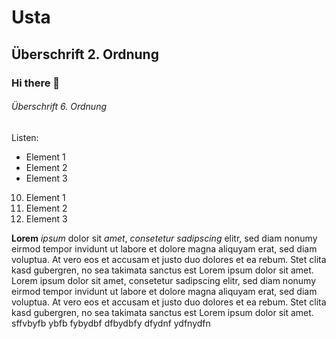# Usta
## Überschrift 2. Ordnung
### Hi there 👋
###### Überschrift 6. Ordnung

Listen:

- Element 1
- Element 2
- Element 3

10. Element 1
11. Element 2
1. Element 3

**Lorem** *ipsum* dolor sit _amet_, _consetetur sadipscing_ elitr, sed diam nonumy eirmod tempor invidunt ut labore et dolore magna aliquyam erat, 
sed diam voluptua. At vero eos et accusam et justo duo dolores et ea rebum. Stet clita kasd gubergren, no sea takimata sanctus est 
Lorem ipsum dolor sit amet. Lorem ipsum dolor sit amet, consetetur sadipscing elitr, sed diam nonumy eirmod tempor invidunt ut labore 
et dolore magna aliquyam erat, sed diam voluptua. At vero eos et accusam et justo duo dolores et ea rebum. Stet clita kasd gubergren, 
no sea takimata sanctus est Lorem ipsum dolor sit amet.
sffvbyfb
ybfb
fybydbf
dfbydbfy
dfydnf
ydfnydfn

<!--
**SuperUsta/SuperUsta** is a ✨ _special_ ✨ repository because its `README.md` (this file) appears on your GitHub profile.

Here are some ideas to get you started:

- 🔭 I’m currently working on ...
- 🌱 I’m currently learning ...
- 👯 I’m looking to collaborate on ...
- 🤔 I’m looking for help with ...
- 💬 Ask me about ...
- 📫 How to reach me: ...
- 😄 Pronouns: ...
- ⚡ Fun fact: ...
-->
